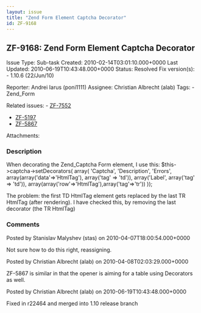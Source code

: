 ```yaml
---
layout: issue
title: "Zend Form Element Captcha Decorator"
id: ZF-9168
---
```


ZF-9168: Zend Form Element Captcha Decorator
--------------------------------------------

 Issue Type: Sub-task Created: 2010-02-14T03:01:10.000+0000 Last Updated: 2010-06-19T10:43:48.000+0000 Status: Resolved Fix version(s): - 1.10.6 (22/Jun/10)
 
 Reporter:  Andrei Iarus (poni1111)  Assignee:  Christian Albrecht (alab)  Tags: - Zend\_Form
 
 Related issues: - [ZF-7552](/issues/browse/ZF-7552)
- [ZF-5197](/issues/browse/ZF-5197)
- [ZF-5867](/issues/browse/ZF-5867)
 
 Attachments: 
### Description

When decorating the Zend\_Captcha Form element, I use this: $this->captcha->setDecorators( array( 'Captcha', 'Description', 'Errors', array(array('data'=>'HtmlTag'), array('tag' => 'td')), array('Label', array('tag' => 'td')), array(array('row'=>'HtmlTag'),array('tag'=>'tr')) ));

The problem: the first TD HtmlTag element gets replaced by the last TR HtmlTag (after rendering). I have checked this, by removing the last decorator (the TR HtmlTag)

 

 

### Comments

Posted by Stanislav Malyshev (stas) on 2010-04-07T18:00:54.000+0000

Not sure how to do this right, reassigning.

 

 

Posted by Christian Albrecht (alab) on 2010-04-08T02:03:29.000+0000

ZF-5867 is similar in that the opener is aiming for a table using Decorators as well.

 

 

Posted by Christian Albrecht (alab) on 2010-06-19T10:43:48.000+0000

Fixed in r22464 and merged into 1.10 release branch

 

 